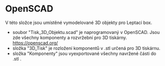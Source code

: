 # OpenSCAD
V této složce jsou umístěné vymodelované 3D objekty pro Leptací box.
* soubor "Tisk_3D_Objektu.scad" je naprogramovaný v OpenSCAD. Jsou zde všechny komponenty a rozvržební pro 3D tiskárny. https://openscad.org/ 
* složka "3D_Tisk" je rozložení komponentů v .stl určená pro 3D tiskárnu. 
* složka "Komponenty" jsou vyexportované všechny navržené části do .stl .
